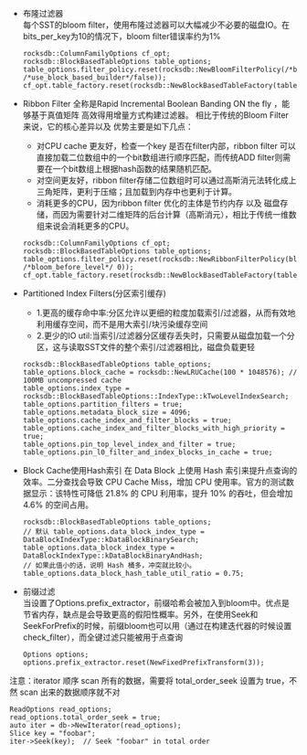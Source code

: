 - 布隆过滤器  
每个SST的bloom filter，使用布隆过滤器可以大幅减少不必要的磁盘IO。在bits_per_key为10的情况下，bloom filter错误率约为1%
  ```
  rocksdb::ColumnFamilyOptions cf_opt;
  rocksdb::BlockBasedTableOptions table_options;
  table_options.filter_policy.reset(rocksdb::NewBloomFilterPolicy(/*bits_per_key*/10, /*use_block_based_builder*/false));
  cf_opt.table_factory.reset(rocksdb::NewBlockBasedTableFactory(table_options));
  ```

- Ribbon Filter
全称是Rapid Incremental Boolean Banding ON the fly ，能够基于真值矩阵 高效得用增量方式构建过滤器。 相比于传统的Bloom Filter 来说，它的核心差异以及 优势主要是如下几点：
  - 对CPU cache 更友好，检查一个key 是否在filter内部，ribbon filter 可以直接加载二位数组中的一个bit数组进行顺序匹配，而传统ADD filter则需要在一个bit数组上根据hash函数的结果随机匹配。
  - 对空间更友好，ribbon filter存储二位数组时可以通过高斯消元法转化成上三角矩阵，更利于压缩；且加载到内存中也更利于计算。
  - 消耗更多的CPU，因为ribbon filter 优化的主体是节约内存 以及 磁盘存储，而因为需要针对二维矩阵的后台计算（高斯消元），相比于传统一维数组来说会消耗更多的CPU。
  ```
  rocksdb::ColumnFamilyOptions cf_opt;
  rocksdb::BlockBasedTableOptions table_options;
  table_options.filter_policy.reset(rocksdb::NewRibbonFilterPolicy(bloom_equivalent_bits_per_key, /*bloom_before_level*/ 0));
  cf_opt.table_factory.reset(rocksdb::NewBlockBasedTableFactory(table_options));
  ```


- Partitioned Index Filters(分区索引缓存)
  - 1.更高的缓存命中率:分区允许以更细的粒度加载索引/过滤器，从而有效地利用缓存空间，而不是用大索引/块污染缓存空间
  - 2.更少的IO util:当索引/过滤器分区缓存丢失时，只需要从磁盘加载一个分区，这与读取SST文件的整个索引/过滤器相比，磁盘负载更轻
  ```
  rocksdb::BlockBasedTableOptions table_options;
  table_options.block_cache = rocksdb::NewLRUCache(100 * 1048576); // 100MB uncompressed cache
  table_options.index_type = rocksdb::BlockBasedTableOptions::IndexType::kTwoLevelIndexSearch;
  table_options.partition_filters = true;
  table_options.metadata_block_size = 4096;
  table_options.cache_index_and_filter_blocks = true;
  table_options.cache_index_and_filter_blocks_with_high_priority = true;
  table_options.pin_top_level_index_and_filter = true;
  table_options.pin_l0_filter_and_index_blocks_in_cache = true;
  ```

- Block Cache使用Hash索引
  在 Data Block 上使用 Hash 索引来提升点查询的效率。二分查找会导致 CPU Cache Miss，增加 CPU 使用率。官方的测试数据显示：该特性可降低 21.8% 的 CPU 利用率，提升 10% 的吞吐，但会增加 4.6% 的空间占用。
  ```
  rocksdb::BlockBasedTableOptions table_options;
  // 默认 table_options.data_block_index_type = DataBlockIndexType::kDataBlockBinarySearch;
  table_options.data_block_index_type = DataBlockIndexType::kDataBlockBinaryAndHash;
  // 如果此值小的话，说明 Hash 桶多，冲突就比较小。
  table_options.data_block_hash_table_util_ratio = 0.75;
  ```

- 前缀过滤   
当设置了Options.prefix_extractor，前缀哈希会被加入到bloom中。优点是节省内存，缺点是会导致更高的假阳性概率。另外，在使用Seek和SeekForPrefix的时候，前缀bloom也可以用（通过在构建迭代器的时候设置check_filter），而全键过滤只能被用于点查询  
  ```
  Options options;
  options.prefix_extractor.reset(NewFixedPrefixTransform(3));
  ```
   
注意：iterator 顺序 scan 所有的数据，需要将 total_order_seek 设置为 true，不然 scan 出来的数据顺序就不对

  ```
  ReadOptions read_options;
  read_options.total_order_seek = true;
  auto iter = db->NewIterator(read_options);
  Slice key = "foobar";
  iter->Seek(key);  // Seek "foobar" in total order
  ```
